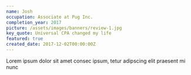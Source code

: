 ```yaml
---
name: Josh
occupation: Associate at Pug Inc.
completion_year: 2017
picture: /assets/images/banners/review-1.jpg
key_quote: Universal CPA changed my life
featured: true
created_date: 2017-12-02T00:00:00Z
---
```

Lorem ipsum dolor sit amet consec ipsum, tetur adipscing elit praesent mi nunc